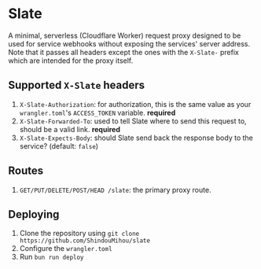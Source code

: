 # Slate

A minimal, serverless (Cloudflare Worker) request proxy designed to be used for service webhooks without 
exposing the services' server address. Note that it passes all headers except the ones with the `X-Slate-` prefix 
which are intended for the proxy itself.

## Supported `X-Slate` headers
1. `X-Slate-Authorization`: for authorization, this is the same  value as your `wrangler.toml`'s `ACCESS_TOKEN` variable. **required**
2. `X-Slate-Forwarded-To`: used to tell Slate where to send this request to, should be a valid link. **required**
3. `X-Slate-Expects-Body`: should Slate send back the response body to the service? (default: `false`)

## Routes
1. `GET/PUT/DELETE/POST/HEAD /slate`: the primary proxy route.

## Deploying
1. Clone the repository using `git clone https://github.com/ShindouMihou/slate`
2. Configure the `wrangler.toml`
3. Run `bun run deploy`
